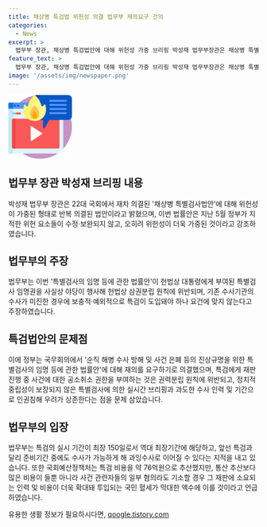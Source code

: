 ```yaml
---
title: 채상병 특검법 위헌성 의결 법무부 재의요구 건의
categories:
  - News
excerpt: >
  법무부 장관, 채상병 특검법안에 대해 위헌성 가중 브리핑 박성재 법무부장관은 채상병 특별검사법안이 위헌 요소 수정되지 않고 오히려 가중된 것으로 지적하며, 정부는 재의를 요구하기로 결정했다고 밝혔다. 이에 따르면 법안이 대통령의 특별검사 임명권을 야당이 행사해 삼권분립 원칙에 위반되며, 특검의 실시 기간과 비용 등에 대한 우려도 제기되었다. 또한 법안 추진 목적을 정치적으로 의심한다는 주장도 제기됐다. 이에 법무부는 재의요구를 건의하였으며, 관계자는 전례와 다른 상황이라고 설명했다.
feature_text: >
  법무부 장관, 채상병 특검법안에 대해 위헌성 가중 브리핑 박성재 법무부장관은 채상병 특별검사법안이 위헌 요소 수정되지 않고 오히려 가중된 것으로 지적하며, 정부는 재의를 요구하기로 결정했다고 밝혔다. 이에 따르면 법안이 대통령의 특별검사 임명권을 야당이 행사해 삼권분립 원칙에 위반되며, 특검의 실시 기간과 비용 등에 대한 우려도 제기되었다. 또한 법안 추진 목적을 정치적으로 의심한다는 주장도 제기됐다. 이에 법무부는 재의요구를 건의하였으며, 관계자는 전례와 다른 상황이라고 설명했다.
image: '/assets/img/newspaper.png'
---
```


<p><img src="/assets/img/news.png" alt="rentncar 속보" /></p>

<h2 data-ke-size="size26">법무부 장관 박성재 브리핑 내용</h2>

<p data-ke-size="size16">박성재 법무부 장관은 22대 국회에서 재차 의결된 '채상병 특별검사법안'에 대해 위헌성이 가중된 형태로 반복 의결된 법안이라고 밝혔으며, 이번 법률안은 지난 5월 정부가 지적한 위헌 요소들이 수정·보완되지 않고, 오히려 위헌성이 더욱 가중된 것이라고 강조하였습니다.</p>

<h2 data-ke-size="size26">법무부의 주장</h2>

<p data-ke-size="size16">법무부는 이번 '특별검사의 임명 등에 관한 법률안'이 헌법상 대통령에게 부여된 특별검사 임명권을 사실상 야당이 행사해 헌법상 삼권분립 원칙에 위반되며, 기존 수사기관의 수사가 미진한 경우에 보충적·예외적으로 특검이 도입돼야 하나 요건에 맞지 않는다고 주장하였습니다.</p>

<h2 data-ke-size="size26">특검법안의 문제점</h2>

<p data-ke-size="size16">이에 정부는 국무회의에서 '순직 해병 수사 방해 및 사건 은폐 등의 진상규명을 위한 특별검사의 임명 등에 관한 법률안'에 대해 재의를 요구하기로 의결했으며, 특검에게 재판 진행 중 사건에 대한 공소취소 권한을 부여하는 것은 권력분립 원칙에 위반되고, 정치적 중립성이 보장되지 않은 특별검사에 의한 실시간 브리핑과 과도한 수사 인력 및 기간으로 인권침해 우려가 상존한다는 점을 문제 삼았습니다.</p>

<h2 data-ke-size="size26">법무부의 입장</h2>

<p data-ke-size="size16">법무부는 특검의 실시 기간이 최장 150일로서 역대 최장기간에 해당하고, 앞선 특검과 달리 준비기간 중에도 수사가 가능하게 해 과잉수사로 이어질 수 있다는 지적을 내고 있습니다. 또한 국회예산정책처는 특검 비용을 약 76억원으로 추산했지만, 통산 추산보다 많은 비용이 들뿐 아니라 사건 관련자들의 일부 혐의라도 기소할 경우 그 재판에 소요되는 인력 및 비용이 더욱 확대돼 투입되는 국민 혈세가 막대한 액수에 이를 것이라고 언급하였습니다.</p>
유용한 생활 정보가 필요하시다면, <a href="https://qoogle.tistory.com" rel="dofollow">qoogle.tistory.com</a>



